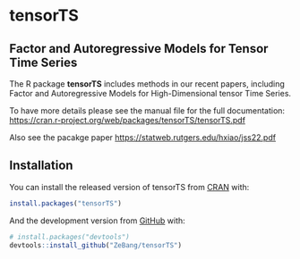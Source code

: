 

# tensorTS

## Factor and Autoregressive Models for Tensor Time Series

The R package **tensorTS** includes methods in our recent papers, including Factor and Autoregressive Models for High-Dimensional tensor Time Series.

To have more details please see the manual file for the full documentation:
<https://cran.r-project.org/web/packages/tensorTS/tensorTS.pdf>

Also see the pacakge paper
<https://statweb.rutgers.edu/hxiao/jss22.pdf>


## Installation

You can install the released version of tensorTS from [CRAN](https://CRAN.R-project.org) with:

``` r
install.packages("tensorTS")
```

And the development version from [GitHub](https://github.com/) with:

``` r
# install.packages("devtools")
devtools::install_github("ZeBang/tensorTS")
```

